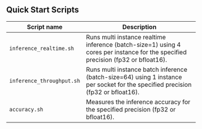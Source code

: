 <!--- 40. Quick Start Scripts -->
## Quick Start Scripts

| Script name | Description |
|-------------|-------------|
| `inference_realtime.sh` | Runs multi instance realtime inference (batch-size=1) using 4 cores per instance for the specified precision (fp32 or bfloat16). |
| `inference_throughput.sh` | Runs multi instance batch inference (batch-size=64) using 1 instance per socket for the specified precision (fp32 or bfloat16). |
| `accuracy.sh` | Measures the inference accuracy for the specified precision (fp32 or bfloat16). |
